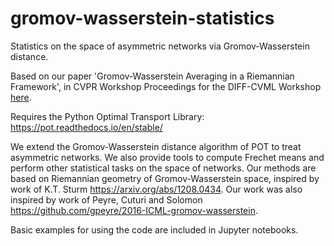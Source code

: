 # gromov-wasserstein-statistics
Statistics on the space of asymmetric networks via Gromov-Wasserstein distance.

Based on our paper 'Gromov-Wasserstein Averaging in a Riemannian Framework', in CVPR Workshop Proceedings for the DIFF-CVML Workshop [here](http://openaccess.thecvf.com/content_CVPRW_2020/papers/w50/Chowdhury_Gromov-Wasserstein_Averaging_in_a_Riemannian_Framework_CVPRW_2020_paper.pdf).

Requires the Python Optimal Transport Library: https://pot.readthedocs.io/en/stable/

We extend the Gromov-Wasserstein distance algorithm of POT to treat asymmetric networks. We also provide tools to compute Frechet means and perform other statistical tasks on the space of networks. Our methods are based on Riemannian geometry of Gromov-Wasserstein space, inspired by work of K.T. Sturm https://arxiv.org/abs/1208.0434. Our work was also inspired by work of Peyre, Cuturi and Solomon https://github.com/gpeyre/2016-ICML-gromov-wasserstein.

Basic examples for using the code are included in Jupyter notebooks.
